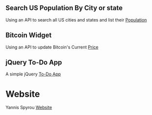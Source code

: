## Search US Population By City or state

Using an API to search all US cities and states and list their [Population](http://yannisspyrou.com/filter)

## Bitcoin Widget

Using an API to update Bitcoin's Current [Price](http://yannisspyrou.com/bitcoin)

## jQuery To-Do App

A simple jQuery [To-Do App](http://yannisspyrou.com/todos)

# Website
Yannis Spyrou [Website](http://yannisspyrou.com)
